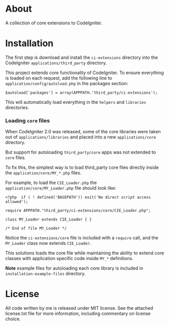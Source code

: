 About
================================================================================

A collection of core extensions to CodeIgniter.

Installation
================================================================================

The first step is download and install the `ci-extensions` directory into the
CodeIgniter `applications/third_party` directory.

This project extends core functionality of CodeIgniter. To ensure everything is
loaded on each request, add the following line to
`application/config/autoload.php` in the packages section:

	$autoload['packages'] = array(APPPATH.'third_party/ci-extensions');

This will automatically load everything in the `helpers` and `libraries`
directories.

### Loading `core` files ###

When CodeIgniter 2.0 was released, some of the core libraries were taken out of
`applications/libraries` and placed into a new `applications/core` directory.

But support for autoloading `third_party/core` apps was not extended to `core`
files.

To fix this, the simplest way is to load third_party core files directly inside the
`application/core/MY_*.php` files.

For example, to load the `CIE_Loader.php`
the `application/core/MY_Loader.php` file should look like:

	<?php  if ( ! defined('BASEPATH')) exit('No direct script access allowed');

	require APPPATH."third_party/ci-extensions/core/CIE_Loader.php";

	class MY_Loader extends CIE_Loader { }

	/* End of file MY_Loader */

Notice the `ci-extensions/core` file is included with a `require` call, and the
`MY_Loader` class now extends `CIE_Loader`.

This solutions loads the core file while maintaining the ability to extend core
classes with application specific code inside `MY_*` definitions.

**Note** example files for autoloading each core library is included in
`installation-example-files` directory.

License
================================================================================

All code written by me is released under MIT license. See the attached
license.txt file for more information, including commentary on license choice.
